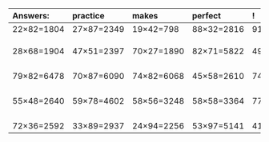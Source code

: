 | Answers: | practice | makes | perfect | ! |
| :--- | :--- | :--- | :--- | :--- |
| 22×82=1804 | 27×87=2349 | 19×42=798 | 88×32=2816 | 91×65=5915 | 
|   |   |   |   |   | 
|   |   |   |   |   | 
|   |   |   |   |   | 
| 28×68=1904 | 47×51=2397 | 70×27=1890 | 82×71=5822 | 49×86=4214 | 
|   |   |   |   |   | 
|   |   |   |   |   | 
|   |   |   |   |   | 
|   |   |   |   |   | 
| 79×82=6478 | 70×87=6090 | 74×82=6068 | 45×58=2610 | 74×88=6512 | 
|   |   |   |   |   | 
|   |   |   |   |   | 
|   |   |   |   |   | 
|   |   |   |   |   | 
| 55×48=2640 | 59×78=4602 | 58×56=3248 | 58×58=3364 | 77×32=2464 | 
|   |   |   |   |   | 
|   |   |   |   |   | 
|   |   |   |   |   | 
|   |   |   |   |   | 
| 72×36=2592 | 33×89=2937 | 24×94=2256 | 53×97=5141 | 41×69=2829 | 
